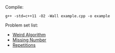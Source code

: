 Compile:
```
g++ -std=c++11 -O2 -Wall example.cpp -o example
```
Problem set list:

- [Weird Algorithm](https://github.com/ep1ctet/cses-problem-set/tree/main/weird-algorithm)
- [Missing Number](https://github.com/ep1ctet/cses-problem-set/tree/main/missing-number)
- [Repetitions](https://github.com/ep1ctet/cses-problem-set/tree/main/repetitions)
